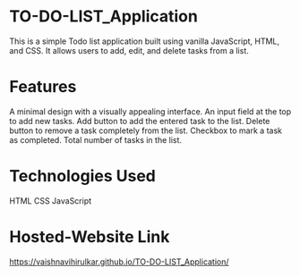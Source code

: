 # TO-DO-LIST_Application



This is a simple Todo list application built using vanilla JavaScript, HTML, and CSS. It allows users to add, edit, and delete tasks from a list.


# Features

A minimal design with a visually appealing interface. An input field at the top to add new tasks. Add button to add the entered task to the list. Delete button to remove a task completely from the list. Checkbox to mark a task as completed. Total number of tasks in the list.


# Technologies Used

HTML CSS JavaScript



# Hosted-Website Link 

https://vaishnavihirulkar.github.io/TO-DO-LIST_Application/
